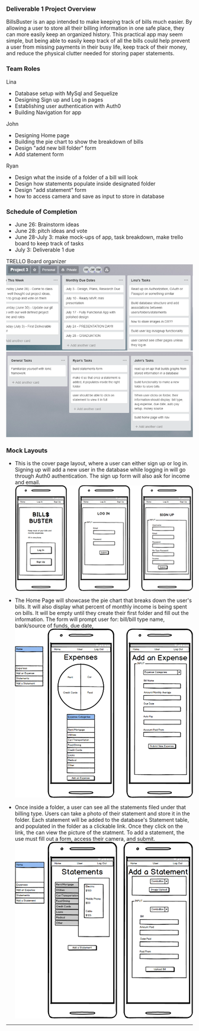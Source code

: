 ### Deliverable 1 Project Overview

BillsBuster is an app intended to make keeping track of bills much easier. By allowing a user to store all their billing information in one safe place, they can more easily keep an organized history. This practical app may seem simple, but being able to easily keep track of all the bills could help prevent a user from missing payments in their busy life, keep track of their money, and reduce the physical clutter needed for storing paper statements.

### Team Roles
Lina 
- Database setup with MySql and Sequelize 
- Designing Sign up and Log in pages 
- Establishing user authentication with Auth0 
- Building Navigation for app

John 
- Designing Home page
- Building the pie chart to show the breakdown of bills 
- Design "add new bill folder" form 
- Add statement form 

Ryan
- Design what the inside of a folder of a bill will look 
- Design how statements populate inside designated folder
- Design "add statement" form
- how to access camera and save as input to store in database

### Schedule of Completion
- June 26: Brainstorm ideas
- June 28: pitch ideas and vote
- June 28-July 3: make mock-ups of app, task breakdown, make trello board to keep track of tasks
- July 3: Deliverable 1 due

TRELLO Board organizer
![trello1](https://github.com/hkichen/Project3/blob/master/app/assets/github/trello1.PNG)
![trello2](https://github.com/hkichen/Project3/blob/master/app/assets/github/trello2.PNG)

### Mock Layouts
- This is the cover page layout, where a user can either sign up or log in. Signing up will add a new user in the database while logging in will go through Auth0 authentication. The sign up form will also ask for income and email.
![mockup1](app/assets/github/mockup-1.png)

- The Home Page will showcase the pie chart that breaks down the user's bills. It will also display what percent of monthly income is being spent on bills. It will be empty until they create their first folder and fill out the information. The form will prompt user for: bill/bill type name, bank/source of funds, due date,  
![mockup2](app/assets/github/mockup-2.png)

- Once inside a folder, a user can see all the statements filed under that billing type. Users can take a photo of their statement and store it in the folder. Each statement will be added to the database's Statement table, and populated in the folder as a clickable link. Once they click on the link, the can view the picture of the statment. To add a statement, the use must fill out a form, access their camera, and submit.
![mockup3](app/assets/github/mockup-3.png)

-----------------------------------------------------

